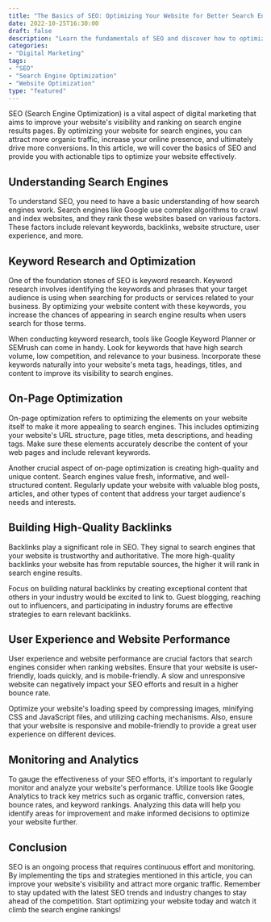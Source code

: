 ```yaml
---
title: "The Basics of SEO: Optimizing Your Website for Better Search Engine Rankings"
date: 2022-10-25T16:30:00
draft: false
description: "Learn the fundamentals of SEO and discover how to optimize your website for improved search engine rankings."
categories: 
- "Digital Marketing"
tags: 
- "SEO"
- "Search Engine Optimization"
- "Website Optimization"
type: "featured"
---
```


SEO (Search Engine Optimization) is a vital aspect of digital marketing that aims to improve your website's visibility and ranking on search engine results pages. By optimizing your website for search engines, you can attract more organic traffic, increase your online presence, and ultimately drive more conversions. In this article, we will cover the basics of SEO and provide you with actionable tips to optimize your website effectively.

## Understanding Search Engines

To understand SEO, you need to have a basic understanding of how search engines work. Search engines like Google use complex algorithms to crawl and index websites, and they rank these websites based on various factors. These factors include relevant keywords, backlinks, website structure, user experience, and more.

## Keyword Research and Optimization

One of the foundation stones of SEO is keyword research. Keyword research involves identifying the keywords and phrases that your target audience is using when searching for products or services related to your business. By optimizing your website content with these keywords, you increase the chances of appearing in search engine results when users search for those terms.

When conducting keyword research, tools like Google Keyword Planner or SEMrush can come in handy. Look for keywords that have high search volume, low competition, and relevance to your business. Incorporate these keywords naturally into your website's meta tags, headings, titles, and content to improve its visibility to search engines.

## On-Page Optimization

On-page optimization refers to optimizing the elements on your website itself to make it more appealing to search engines. This includes optimizing your website's URL structure, page titles, meta descriptions, and heading tags. Make sure these elements accurately describe the content of your web pages and include relevant keywords.

Another crucial aspect of on-page optimization is creating high-quality and unique content. Search engines value fresh, informative, and well-structured content. Regularly update your website with valuable blog posts, articles, and other types of content that address your target audience's needs and interests.

## Building High-Quality Backlinks

Backlinks play a significant role in SEO. They signal to search engines that your website is trustworthy and authoritative. The more high-quality backlinks your website has from reputable sources, the higher it will rank in search engine results.

Focus on building natural backlinks by creating exceptional content that others in your industry would be excited to link to. Guest blogging, reaching out to influencers, and participating in industry forums are effective strategies to earn relevant backlinks.

## User Experience and Website Performance

User experience and website performance are crucial factors that search engines consider when ranking websites. Ensure that your website is user-friendly, loads quickly, and is mobile-friendly. A slow and unresponsive website can negatively impact your SEO efforts and result in a higher bounce rate.

Optimize your website's loading speed by compressing images, minifying CSS and JavaScript files, and utilizing caching mechanisms. Also, ensure that your website is responsive and mobile-friendly to provide a great user experience on different devices.

## Monitoring and Analytics

To gauge the effectiveness of your SEO efforts, it's important to regularly monitor and analyze your website's performance. Utilize tools like Google Analytics to track key metrics such as organic traffic, conversion rates, bounce rates, and keyword rankings. Analyzing this data will help you identify areas for improvement and make informed decisions to optimize your website further.

## Conclusion

SEO is an ongoing process that requires continuous effort and monitoring. By implementing the tips and strategies mentioned in this article, you can improve your website's visibility and attract more organic traffic. Remember to stay updated with the latest SEO trends and industry changes to stay ahead of the competition. Start optimizing your website today and watch it climb the search engine rankings!
